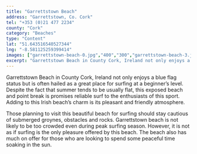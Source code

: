 ```yaml
---
title: "Garrettstown Beach"
address: "Garrettstown, Co. Cork"
tel: "+353 (0)21 477 2234"
county: "Cork"
category: "Beaches"
type: "Content"
lat: "51.643516540527344"
lng: "-8.581125259399414"
images: ["garrettstown-beach-0.jpg","400","300","garrettstown-beach-3.jpg","333","500","garrettstown-beach-4.jpg","262","206"]
excerpt: "Garrettstown Beach in County Cork, Ireland not only enjoys a blue flag status but is often hailed as a great place for surfing at a beginner&rsquo;s l..."
---
```

<p>Garrettstown Beach in County Cork, Ireland not only enjoys a blue flag status but is often hailed as a great place for surfing at a beginner&rsquo;s level. Despite the fact that summer tends to be usually flat, this exposed beach and point break is promises reliable surf to the enthusiasts of this sport. Adding to this Irish beach&rsquo;s charm is its pleasant and friendly atmosphere. </p>  
    <p>Those planning to visit this beautiful beach for surfing should stay cautious of submerged groynes, obstacles and rocks. Garrettstown beach is not likely to be too crowded even during peak surfing season. However, it is not as if surfing is the only pleasure offered by this beach. The beach also has much on offer for those who are looking to spend some peaceful time soaking in the sun.   </p>